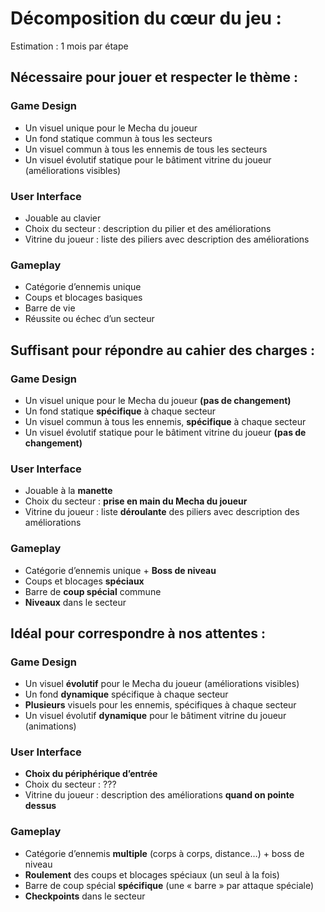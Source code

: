 # Décomposition du cœur du jeu :
Estimation : 1 mois par étape  

## Nécessaire pour jouer et respecter le thème :
### Game Design
-	Un visuel unique pour le Mecha du joueur  
-	Un fond statique commun à tous les secteurs  
-	Un visuel commun à tous les ennemis de tous les secteurs  
-	Un visuel évolutif statique pour le bâtiment vitrine du joueur (améliorations visibles)  
### User Interface
-	Jouable au clavier  
-	Choix du secteur : description du pilier et des améliorations 
-	Vitrine du joueur : liste des piliers avec description des améliorations  
### Gameplay
-	Catégorie d’ennemis unique  
-	Coups et blocages basiques  
-	Barre de vie  
-	Réussite ou échec d’un secteur  

## Suffisant pour répondre au cahier des charges :
### Game Design
-	Un visuel unique pour le Mecha du joueur **(pas de changement)**  
-	Un fond statique **spécifique** à chaque secteur  
-	Un visuel commun à tous les ennemis, **spécifique** à chaque secteur  
-	Un visuel évolutif statique pour le bâtiment vitrine du joueur **(pas de changement)**  
### User Interface
-	Jouable à la **manette**  
-	Choix du secteur : **prise en main du Mecha du joueur**  
-	Vitrine du joueur : liste **déroulante** des piliers avec description des améliorations  
### Gameplay
-	Catégorie d’ennemis unique + **Boss de niveau**  
-	Coups et blocages **spéciaux**  
-	Barre de **coup spécial** commune  
-	**Niveaux** dans le secteur  

## Idéal pour correspondre à nos attentes :
### Game Design
-	Un visuel **évolutif** pour le Mecha du joueur (améliorations visibles)  
-	Un fond **dynamique** spécifique à chaque secteur   
-	**Plusieurs** visuels pour les ennemis, spécifiques à chaque secteur   
-	Un visuel évolutif **dynamique** pour le bâtiment vitrine du joueur (animations)  
### User Interface
-	**Choix du périphérique d’entrée**  
-	Choix du secteur : ???   
-	Vitrine du joueur : description des améliorations **quand on pointe dessus**  
### Gameplay
-	Catégorie d’ennemis **multiple** (corps à corps, distance…) + boss de niveau  
-	**Roulement** des coups et blocages spéciaux (un seul à la fois)  
-	Barre de coup spécial **spécifique** (une « barre » par attaque spéciale)  
-	**Checkpoints** dans le secteur  
